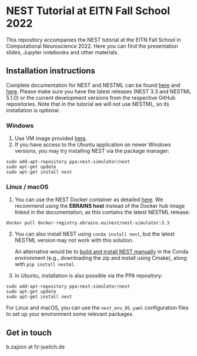 # NEST Tutorial at EITN Fall School 2022

This repository accompanies the NEST tutorial at the EITN Fall School in Computational Neuroscience 2022.
Here you can find the presentation slides, Jupyter notebooks and other materials. 

## Installation instructions

Complete documentation for NEST and NESTML can be found [here](https://www.nest-simulator.org/documentation/) and [here](https://nestml.readthedocs.io/en/v5.1.0/). 
Please make sure you have the latest releases (NEST 3.3 and NESTML 5.1.0) or the current development versions from the respective GitHub repositories.
Note that in the tutorial we will not use NESTML, so its installation is optional. 

### Windows
1. Use VM image provided [here](https://nest-simulator.readthedocs.io/en/v3.3/installation/livemedia.html#live-media).
2. If you have access to the Ubuntu application on newer Windows versions, you may try installing NEST via the package manager:
```shell
sudo add-apt-repository ppa:nest-simulator/nest
sudo apt-get update
sudo apt-get install nest
```

### Linux / macOS
1. You can use the NEST Docker container as detailed [here](). We recommend using the **EBRAINS host**  instead of the Docker hub image linked in the documentation, as this contains the latest NESTML release:
```shell
docker pull docker-registry.ebrains.eu/nest/nest-simulator:3.3
```

2. You can also install NEST using `conda install nest`, but the latest NESTML version may not work with this solution. 

    An alternative would be to [build and install NEST manually](https://nest-simulator.readthedocs.io/en/v3.3/installation/linux_install.html#linux-install)
in the Conda environment (e.g., downloading the zip and install using Cmake), along with `pip install nestml`.  

3. In Ubuntu, installation is also possible via the PPA repository:

```shell
sudo add-apt-repository ppa:nest-simulator/nest
sudo apt-get update
sudo apt-get install nest
```

For Linux and macOS, you can use the `nest_env_OS.yaml` configuration files to set up your environment some relevant packages. 

## Get in touch

b.zajzon at fz-juelich.de

